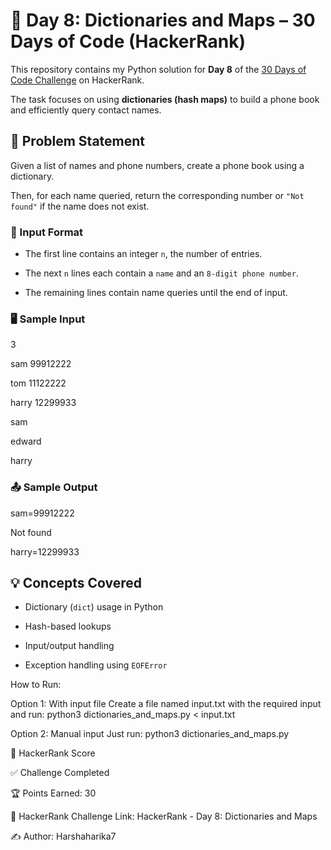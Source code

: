 # 📘 Day 8: Dictionaries and Maps – 30 Days of Code (HackerRank)

This repository contains my Python solution for **Day 8** of the [30 Days of Code Challenge](https://www.hackerrank.com/challenges/30-dictionaries-and-maps) on HackerRank. 

The task focuses on using **dictionaries (hash maps)** to build a phone book and efficiently query contact names.

## 🚀 Problem Statement

Given a list of names and phone numbers, create a phone book using a dictionary. 

Then, for each name queried, return the corresponding number or `"Not found"` if the name does not exist.

### 🧾 Input Format

- The first line contains an integer `n`, the number of entries.
  
- The next `n` lines each contain a `name` and an `8-digit phone number`.
  
- The remaining lines contain name queries until the end of input.
  

### 🖥️ Sample Input

3

sam 99912222

tom 11122222

harry 12299933

sam

edward

harry


### 📤 Sample Output

sam=99912222

Not found

harry=12299933


## 💡 Concepts Covered

- Dictionary (`dict`) usage in Python
  
- Hash-based lookups
  
- Input/output handling

- Exception handling using `EOFError`
  

How to Run: 

Option 1: With input file Create a file named input.txt with the required input and run: python3 dictionaries_and_maps.py < input.txt

Option 2: Manual input Just run: python3 dictionaries_and_maps.py

🏅 HackerRank Score

✅ Challenge Completed

🏆 Points Earned: 30


🔗 HackerRank Challenge Link: HackerRank - Day 8: Dictionaries and Maps

✍ Author: Harshaharika7
